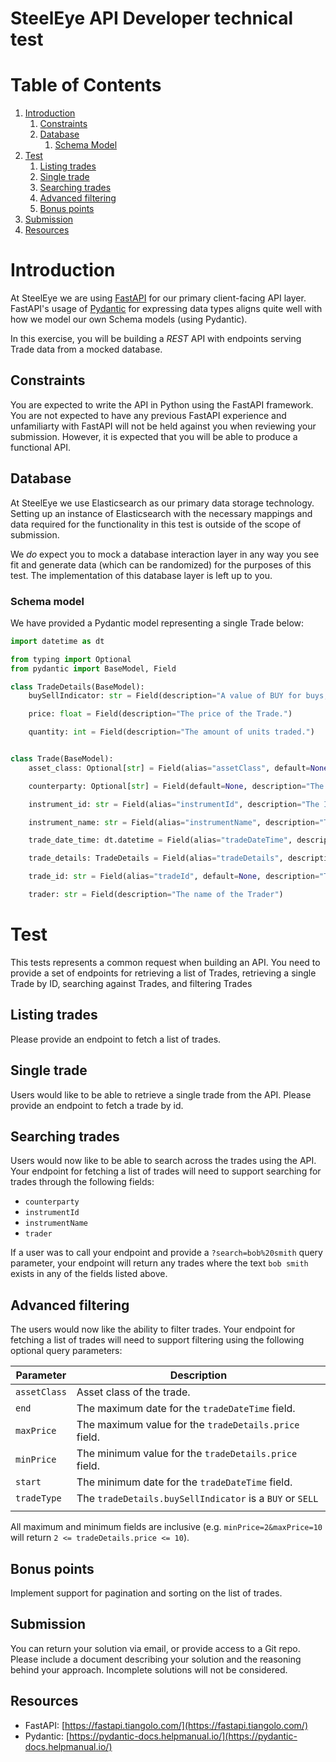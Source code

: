 # SteelEye API Developer technical test

# Table of Contents

1.  [Introduction](#intro)
    1.  [Constraints](#constraints)
    1.  [Database](#database)
        1.  [Schema Model](#schemamodel)
1.  [Test](#test)
    1.  [Listing trades](#listingtrades)
    1.  [Single trade](#singletrade)
    1.  [Searching trades](#searchingtrades)
    1.  [Advanced filtering](#advancedfiltering)
    1.  [Bonus points](#bonus)
1. [Submission](#submission)
1. [Resources](#resources)


<a id="intro"></a>

# Introduction

At SteelEye we are using [FastAPI](https://fastapi.tiangolo.com/) for our primary client-facing API layer. 
FastAPI's usage of [Pydantic](https://pydantic-docs.helpmanual.io/) for expressing data types aligns quite well 
with how we model our own Schema models (using Pydantic).

In this exercise, you will be building a _REST_ API with endpoints serving Trade
data from a mocked database.

<a id="constraints"></a>

## Constraints

You are expected to write the API in Python using the FastAPI framework. You are
not expected to have any previous FastAPI experience and unfamiliarty with FastAPI will not be held against you when reviewing your submission. However, it is expected that you will be able to produce a functional API.

<a id="database"></a>

## Database

At SteelEye we use Elasticsearch as our primary data storage technology. Setting up an instance of Elasticsearch with the necessary mappings and data required for the functionality in this test is outside of the scope of submission.

We _do_ expect you to mock a database interaction layer in any way you see fit and generate data (which can be randomized) for the purposes of this test. The implementation of this database layer is left up to you.

<a id="schemamodel"></a>

### Schema model

We have provided a Pydantic model representing a single Trade below:

```python
import datetime as dt

from typing import Optional
from pydantic import BaseModel, Field

class TradeDetails(BaseModel):
    buySellIndicator: str = Field(description="A value of BUY for buys, SELL for sells.")

    price: float = Field(description="The price of the Trade.")

    quantity: int = Field(description="The amount of units traded.")


class Trade(BaseModel):
    asset_class: Optional[str] = Field(alias="assetClass", default=None, description="The asset class of the instrument traded. E.g. Bond, Equity, FX...etc")

    counterparty: Optional[str] = Field(default=None, description="The counterparty the trade was executed with. May not always be available")

    instrument_id: str = Field(alias="instrumentId", description="The ISIN/ID of the instrument traded. E.g. TSLA, AAPL, AMZN...etc")

    instrument_name: str = Field(alias="instrumentName", description="The name of the instrument traded.")

    trade_date_time: dt.datetime = Field(alias="tradeDateTime", description="The date-time the Trade was executed")

    trade_details: TradeDetails = Field(alias="tradeDetails", description="The details of the trade, i.e. price, quantity")

    trade_id: str = Field(alias="tradeId", default=None, description="The unique ID of the trade")

    trader: str = Field(description="The name of the Trader")

```

<a id="test"></a>

# Test

This tests represents a common request when building an API. You need to provide a set of endpoints for retrieving a list of Trades, retrieving a single Trade by ID, searching against Trades, and filtering Trades


<a id="listingtrades"></a>

## Listing trades

Please provide an endpoint to fetch a list of trades.

<a id="singletrade"></a>

## Single trade

Users would like to be able to retrieve a single trade from the API. Please provide an endpoint to fetch a trade by id.

<a id="searchingtrades"></a>

## Searching trades

Users would now like to be able to search across the trades using the API. Your endpoint for fetching a list of trades will need to support searching for trades through the following fields:

- `counterparty`
- `instrumentId`
- `instrumentName`
- `trader`

If a user was to call your endpoint and provide a `?search=bob%20smith` query parameter, your endpoint will return any trades where the text `bob smith` exists in any of the fields listed above.

<a id="advancedfiltering"></a>

## Advanced filtering

The users would now like the ability to filter trades. Your endpoint for fetching a list of trades will need to support filtering using the following optional query parameters:

| Parameter | Description |
|-----------|-------------|
|`assetClass`|Asset class of the trade.|
|`end`|The maximum date for the `tradeDateTime` field.|
|`maxPrice`|The maximum value for the `tradeDetails.price` field.|
|`minPrice`|The minimum value for the `tradeDetails.price` field.|
|`start`|The minimum date for the `tradeDateTime` field.|
|`tradeType`|The `tradeDetails.buySellIndicator` is a `BUY` or `SELL`|
|||

All maximum and minimum fields are inclusive (e.g. `minPrice=2&maxPrice=10` will
return `2 <= tradeDetails.price <= 10`).

<a id="bonus"></a>

## Bonus points

Implement support for pagination and sorting on the list of trades.

<a id="submission"></a>

## Submission

You can return your solution via email, or provide access to a Git repo. Please include a document describing your solution and the reasoning behind your approach. Incomplete solutions will not be considered.

<a id="resources"></a>

## Resources
- FastAPI: [https://fastapi.tiangolo.com/](https://fastapi.tiangolo.com/)
- Pydantic: [https://pydantic-docs.helpmanual.io/](https://pydantic-docs.helpmanual.io/)